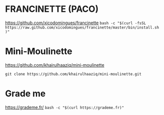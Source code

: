 
# FRANCINETTE (PACO)  
https://github.com/xicodomingues/francinette
`bash -c "$(curl -fsSL https://raw.github.com/xicodomingues/francinette/master/bin/install.sh)"`

# Mini-Moulinette
https://github.com/khairulhaaziq/mini-moulinette

```
git clone https://github.com/khairulhaaziq/mini-moulinette.git
```

# Grade me
https://grademe.fr/
`bash -c "$(curl https://grademe.fr)"`
